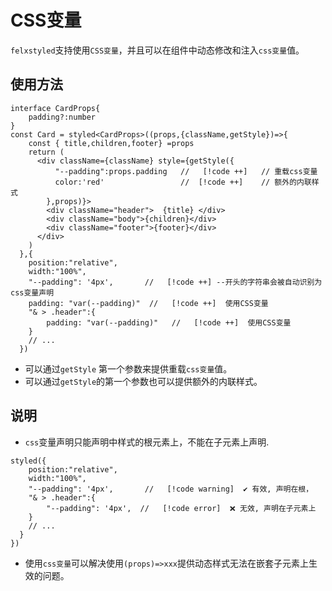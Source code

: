 # CSS变量

`felxstyled`支持使用`CSS变量`，并且可以在组件中动态修改和注入`css变量`值。

## 使用方法

```tsx {7}
interface CardProps{
    padding?:number
}
const Card = styled<CardProps>((props,{className,getStyle})=>{
    const { title,children,footer} =props
    return (
      <div className={className} style={getStyle({
          "--padding":props.padding   //   [!code ++]   // 重载css变量
          color:'red'                 //  [!code ++]    // 额外的内联样式
        },props)}>  
        <div className="header">  {title} </div>
        <div className="body">{children}</div>
        <div className="footer">{footer}</div>
      </div>
    )
  },{ 
    position:"relative",
    width:"100%",
    "--padding": '4px',       //   [!code ++] --开头的字符串会被自动识别为css变量声明
    padding: "var(--padding)"  //   [!code ++]  使用CSS变量
    "& > .header":{
        padding: "var(--padding)"   //   [!code ++]  使用CSS变量
    }
    // ... 
  })    
```

- 可以通过`getStyle` 第一个参数来提供重载`css变量`值。
- 可以通过`getStyle`的第一个参数也可以提供额外的内联样式。

## 说明
 
- `css`变量声明只能声明中样式的根元素上，不能在子元素上声明.

```tsx
styled({ 
    position:"relative",
    width:"100%",
    "--padding": '4px',       //   [!code warning]  ✔️ 有效, 声明在根，
    "& > .header":{
        "--padding": '4px',  //   [!code error]  ❌ 无效, 声明在子元素上
    }
    // ... 
  }
})
```

- 使用`css变量`可以解决使用`(props)=>xxx`提供动态样式无法在嵌套子元素上生效的问题。



